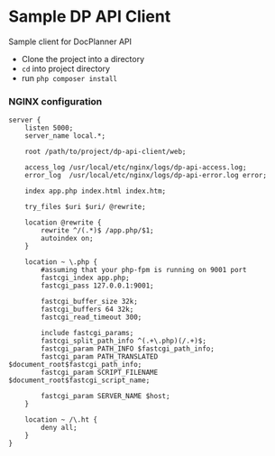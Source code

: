 # Sample DP API Client
Sample client for DocPlanner API

- Clone the project into a directory
- `cd` into project directory 
- run `php composer install`

### NGINX configuration
	server {
	    listen 5000;
	    server_name local.*;

	    root /path/to/project/dp-api-client/web;

	    access_log /usr/local/etc/nginx/logs/dp-api-access.log;
	    error_log  /usr/local/etc/nginx/logs/dp-api-error.log error;

	    index app.php index.html index.htm;

	    try_files $uri $uri/ @rewrite;

	    location @rewrite {
	        rewrite ^/(.*)$ /app.php/$1;
	        autoindex on;
	    }

	    location ~ \.php {
	        #assuming that your php-fpm is running on 9001 port
	        fastcgi_index app.php;
	        fastcgi_pass 127.0.0.1:9001; 

	        fastcgi_buffer_size 32k;
	        fastcgi_buffers 64 32k;
	        fastcgi_read_timeout 300;

	        include fastcgi_params;
	        fastcgi_split_path_info ^(.+\.php)(/.+)$;
	        fastcgi_param PATH_INFO $fastcgi_path_info;
	        fastcgi_param PATH_TRANSLATED $document_root$fastcgi_path_info;
	        fastcgi_param SCRIPT_FILENAME $document_root$fastcgi_script_name;

	        fastcgi_param SERVER_NAME $host;
	    }

	    location ~ /\.ht {
	        deny all;
	    }
	}

